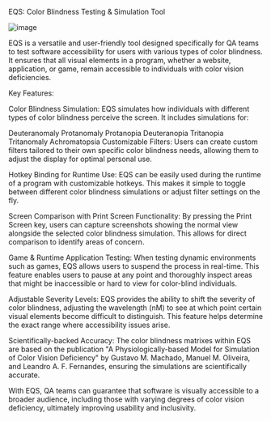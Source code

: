 EQS: Color Blindness Testing & Simulation Tool

![image](https://github.com/user-attachments/assets/3bcb698b-451d-47c6-8e8c-34b33dc3b535)

EQS is a versatile and user-friendly tool designed specifically for QA teams to test software accessibility for users with various types of color blindness. It ensures that all visual elements in a program, whether a website, application, or game, remain accessible to individuals with color vision deficiencies.

Key Features:

Color Blindness Simulation: EQS simulates how individuals with different types of color blindness perceive the screen. It includes simulations for:

Deuteranomaly
Protanomaly
Protanopia
Deuteranopia
Tritanopia
Tritanomaly
Achromatopsia
Customizable Filters: Users can create custom filters tailored to their own specific color blindness needs, allowing them to adjust the display for optimal personal use.

Hotkey Binding for Runtime Use: EQS can be easily used during the runtime of a program with customizable hotkeys. This makes it simple to toggle between different color blindness simulations or adjust filter settings on the fly.

Screen Comparison with Print Screen Functionality: By pressing the Print Screen key, users can capture screenshots showing the normal view alongside the selected color blindness simulation. This allows for direct comparison to identify areas of concern.

Game & Runtime Application Testing: When testing dynamic environments such as games, EQS allows users to suspend the process in real-time. This feature enables users to pause at any point and thoroughly inspect areas that might be inaccessible or hard to view for color-blind individuals.

Adjustable Severity Levels: EQS provides the ability to shift the severity of color blindness, adjusting the wavelength (nM) to see at which point certain visual elements become difficult to distinguish. This feature helps determine the exact range where accessibility issues arise.

Scientifically-backed Accuracy: The color blindness matrixes within EQS are based on the publication "A Physiologically-based Model for Simulation of Color Vision Deficiency" by Gustavo M. Machado, Manuel M. Oliveira, and Leandro A. F. Fernandes, ensuring the simulations are scientifically accurate.

With EQS, QA teams can guarantee that software is visually accessible to a broader audience, including those with varying degrees of color vision deficiency, ultimately improving usability and inclusivity.

